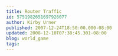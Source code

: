 ```yaml
---
title: Router Traffic
id: 5751982651697926077
author: Kirby Urner
published: 2007-12-24T18:50:00.000-08:00
updated: 2008-12-10T07:38:45.301-08:00
blog: world_game
tags: 
---
```


